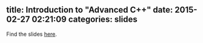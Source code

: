 title: Introduction to "Advanced C++"
date: 2015-02-27 02:21:09
categories: slides
---
Find the slides [here](../../../../slides/00_intro.html).
